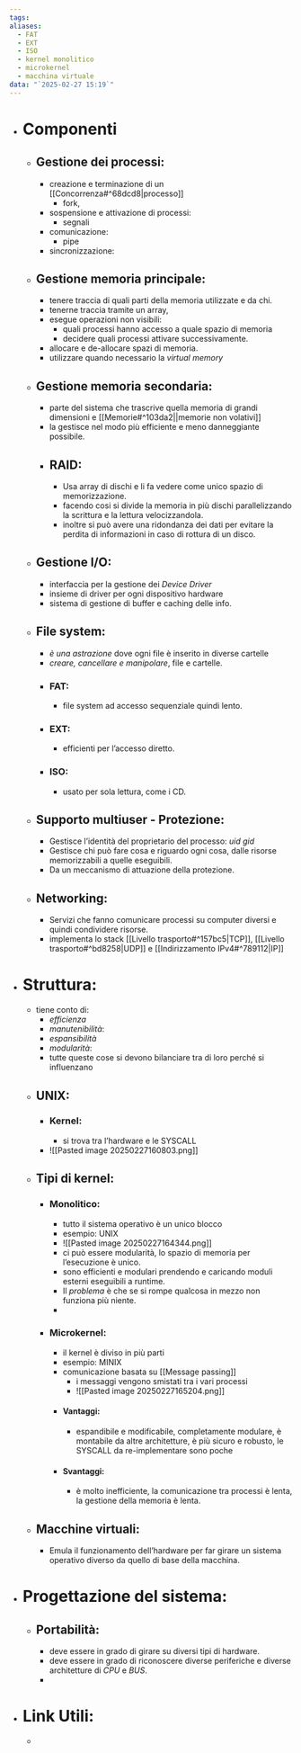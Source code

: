 ```yaml
---
tags: 
aliases:
  - FAT
  - EXT
  - ISO
  - kernel monolitico
  - microkernel
  - macchina virtuale
data: "`2025-02-27 15:19`"
---
```

- # Componenti 
	- ## Gestione dei processi:
		- creazione e terminazione di un [[Concorrenza#^68dcd8|processo]]
			- fork, 
		- sospensione e attivazione di processi:
			- segnali
		- comunicazione:
			- pipe
		- sincronizzazione:
	- ## Gestione memoria principale:
		- tenere traccia di quali parti della memoria utilizzate e da chi.
		- tenerne traccia tramite un array,
		- esegue operazioni non visibili:
			- quali processi hanno accesso a quale spazio di memoria 
			- decidere quali processi attivare successivamente.
		- allocare e de-allocare spazi di memoria.
		- utilizzare quando necessario la _virtual memory_
	- ## Gestione memoria secondaria:
		- parte del sistema che trascrive quella memoria di grandi dimensioni e [[Memorie#^103da2||memorie non volativi]]
		- la gestisce nel modo più efficiente e meno danneggiante possibile.
		- ## RAID:
			- Usa array di dischi e li fa vedere come unico spazio di memorizzazione.
			- facendo cosi si divide la memoria in più dischi parallelizzando la scrittura e la lettura  velocizzandola.
			- inoltre si può avere una ridondanza dei dati per evitare la perdita di informazioni in caso di rottura di un disco.
	- ## Gestione I/O:
		- interfaccia per la gestione dei _Device Driver_
		- insieme di driver per ogni dispositivo hardware
		- sistema di gestione di buffer e caching delle info.
	- ## File system:
		- _è una astrazione_ dove ogni file è inserito in diverse cartelle
		- _creare, cancellare e manipolare_, file e cartelle.
		- ### FAT:
			- file system ad accesso sequenziale quindi lento.
		- ### EXT:
			- efficienti per l’accesso diretto.
		- ### ISO:
			- usato per sola lettura, come i CD.
	- ## Supporto multiuser - Protezione:
		- Gestisce l’identità del proprietario del processo: _uid gid_
		- Gestisce chi può fare cosa e riguardo ogni cosa, dalle risorse memorizzabili a quelle eseguibili.
		- Da un meccanismo di attuazione della protezione.
	- ## Networking:
		- Servizi che fanno comunicare processi su computer diversi e quindi condividere risorse.
		- implementa lo stack [[Livello trasporto#^157bc5|TCP]], [[Livello trasporto#^bd8258|UDP]] e [[Indirizzamento IPv4#^789112|IP]] 
- # Struttura:
	- tiene conto di:
		- _efficienza_
		- _manutenibilità_:
		- _espansibilità_
		- _modularità_:
		- tutte queste cose si devono bilanciare tra di loro perché si influenzano
	- ## UNIX:
		- ### Kernel:
			- si trova tra l’hardware e le SYSCALL
		- ![[Pasted image 20250227160803.png]]
	- ## Tipi di kernel:
		- ### Monolitico:
			- tutto il sistema operativo è un unico blocco
			- esempio: UNIX
			- ![[Pasted image 20250227164344.png]]
			- ci può essere modularità, lo spazio di memoria per l’esecuzione è unico.
			- sono efficienti e modulari prendendo e caricando moduli esterni eseguibili a runtime.
			- Il _problema_ è che se si rompe qualcosa in mezzo non funziona più niente.
			- 
		- ### Microkernel:
			- il kernel è diviso in più parti
			- esempio: MINIX
			- comunicazione basata su [[Message passing]] 
				- i messaggi vengono smistati tra i vari processi
				- ![[Pasted image 20250227165204.png]]
			- #### Vantaggi:
				- espandibile e modificabile, completamente modulare, è montabile da altre architetture, è più sicuro e robusto, le SYSCALL da re-implementare sono poche
			- #### Svantaggi:
				- è molto inefficiente, la comunicazione tra processi è lenta, la gestione della memoria è lenta. 
	- ## Macchine virtuali:
		- Emula il funzionamento dell’hardware per far girare un sistema operativo diverso da quello di base della macchina.
- # Progettazione del sistema:
	- ## Portabilità:
		- deve essere in grado di girare su diversi tipi di hardware.
		- deve essere in grado di riconoscere diverse periferiche e diverse architetture di _CPU_ e _BUS_.
		- 
- # Link Utili:
	- 